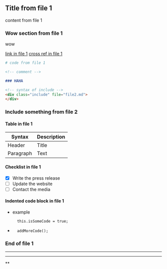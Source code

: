 ## Title from file 1

content from file 1

### Wow section from file 1

wow

[link in file 1](https://github.com)
[cross ref in file 1](#haha)

```python
# code from file 1
```

```html
<!-- comment -->
```

```markdown
### HAHA
```

```markdown
<!-- syntax of include -->
<div class="include" file="file2.md">
</div>
```

### Include something from file 2

<div class="include" file="file2.md">

</div>

#### Table in file 1
| Syntax      | Description |
| ----------- | ----------- |
| Header      | Title       |
| Paragraph   | Text        |

#### Checklist in file 1
- [x] Write the press release
- [ ] Update the website
- [ ] Contact the media

#### Indented code block in file 1
* example

        this.isSomeCode = true;

*  
        addMoreCode();

### End of file 1

---------
---------
**

